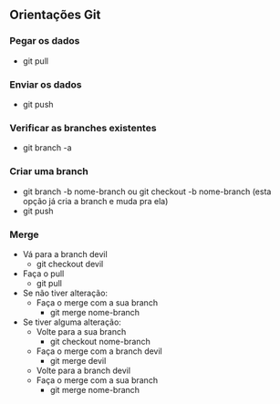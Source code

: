 ﻿## Orientações Git

### Pegar os dados
- git pull

### Enviar os dados
- git push

### Verificar as branches existentes
- git branch -a
### Criar uma branch
- git branch -b nome-branch ou git checkout -b nome-branch (esta opção já cria a branch e muda pra ela)
- git push

### Merge
- Vá para a branch devil
  - git checkout devil
- Faça o pull
  - git pull
- Se não tiver alteração:
  - Faça o merge com a sua branch
    - git merge nome-branch
- Se tiver alguma alteração:
  - Volte para a sua branch
    - git checkout nome-branch
  - Faça o merge com a branch devil
    - git merge devil
  - Volte para a branch devil
  - Faça o merge com a sua branch
    - git merge nome-branch